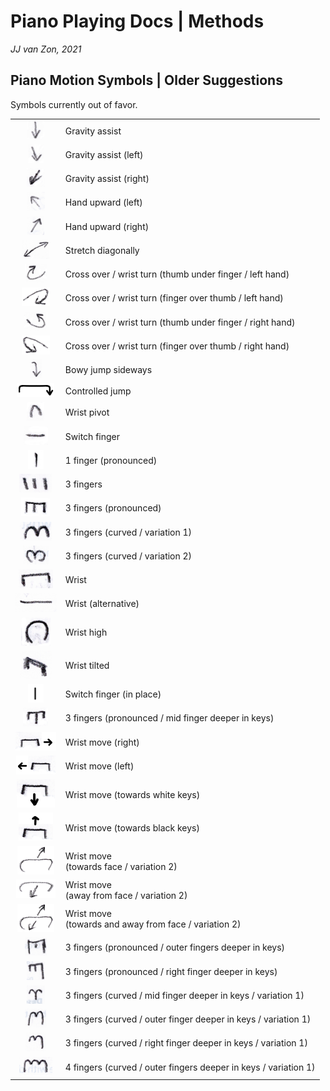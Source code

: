 Piano Playing Docs | Methods
============================

*JJ van Zon, 2021*

Piano Motion Symbols | Older Suggestions
-----------------------------------------

Symbols currently out of favor.

|                                                                                              |                                                           |
|:--------------------------------------------------------------------------------------------:|-----------------------------------------------------------|
| <img src="images/gravity-assist-old.png" height="30" />                                      | Gravity assist                                            |
| <img src="images/gravity-assist-left-old.png" height="30" />                                 | Gravity assist (left)                                     |
| <img src="images/gravity-assist-right-old.png" height="30" />                                | Gravity assist (right)                                    |
| <img src="images/hand-upward-left-old.png" height="30" />                                    | Hand upward (left)                                        |
| <img src="images/hand-upward-right-old.png" height="30" />                                   | Hand upward (right)                                       |
| <img src="images/stretch-diagonally-old.png" height="30" />                                  | Stretch diagonally                                        |
| <img src="images/cross-over-wrist-turn-thumb-under-finger-left-hand-old.png" height="30" />  | Cross over / wrist turn (thumb under finger / left hand)  |
| <img src="images/cross-over-wrist-turn-finger-over-thumb-left-hand-old.png" height="30" />   | Cross over / wrist turn (finger over thumb / left hand)   |
| <img src="images/cross-over-wrist-turn-thumb-under-finger-right-hand-old.png" height="30" /> | Cross over / wrist turn (thumb under finger / right hand) |
| <img src="images/cross-over-wrist-turn-finger-over-thumb-right-hand-old.png" height="30" />  | Cross over / wrist turn (finger over thumb / right hand)  |
| <img src="images/jump-side-ways-bowy-old.png" height="30" />                                 | Bowy jump sideways                                        |
| <img src="images/controlled-jump-old.png" width="60" />                                      | Controlled jump                                           |
| <img src="images/wrist-pivot-old.png" height="30" />                                         | Wrist pivot                                               |
| <img src="images/switch-finger-old.png" height="30" />                                       | Switch finger                                             |
| <img src="images/1-finger-pronounced.png" height="30" />                                     | 1 finger (pronounced)                                     |
| <img src="images/3-fingers-old.png" height="30" />                                           | 3 fingers                                                 |
| <img src="images/3-fingers-pronounced-old.png" height="30" />                                | 3 fingers (pronounced)                                    |
| <img src="images/3-fingers-curved-old-1.png" height="30" />                                  | 3 fingers (curved / variation 1)                          |
| <img src="images/3-fingers-curved-old-2.png" height="30" />                                  | 3 fingers (curved / variation 2)                          |
| <img src="images/wrist-old-a.png" height="30" />                                             | Wrist                                                     |
| <img src="images/wrist-old-b.png" height="30" />                                             | Wrist (alternative)                                       |
| <img src="images/wrist-high-old.png" height="45" />                                          | Wrist high                                                |
| <img src="images/wrist-tilted-old.png" height="45" />                                        | Wrist tilted                                              |
| <img src="images/switch-finger-in-place-old.png" height="30" />                              | Switch finger (in place)                                  |
| <img src="images/3-fingers-pronounced-mid-finger-deeper-in-keys-old.png" height="30" />      | 3 fingers (pronounced / mid finger deeper in keys)        |
| <img src="images/wrist-move-right-old.png" height="30" />                                    | Wrist move (right)                                        |
| <img src="images/wrist-move-left-old.png" height="30" />                                     | Wrist move (left)                                         |
| <img src="images/wrist-move-towards-white-keys-old.png" height="45" />                       | Wrist move (towards white keys)                           |
| <img src="images/wrist-move-towards-black-keys-old.png" height="45" />                       | Wrist move (towards black keys)                           |
| <img src="images/wrist-move-towards-face-variation-2.png" height="45" />                     | Wrist move<br/>(towards face / variation 2)               |
| <img src="images/wrist-move-away-from-face-variation-2.png" height="30" />                   | Wrist move<br/>(away from face / variation 2)             | 
| <img src="images/wrist-move-towards-and-away-from-face-variation-2.png" height="45" />       | Wrist move<br/>(towards and away from face / variation 2) |
| <img src="images/3-fingers-pronounced-outer-fingers-deeper-in-keys-old.png" height="30" />   | 3 fingers (pronounced / outer fingers deeper in keys)     |
| <img src="images/3-fingers-pronounced-right-finger-deeper-in-keys-old.png" height="30" />    | 3 fingers (pronounced / right finger deeper in keys)      |
| <img src="images/3-fingers-curved-mid-finger-deeper-in-keys-old.png" height="30" />          | 3 fingers (curved / mid finger deeper in keys / variation 1)    |
| <img src="images/3-fingers-curved-outer-fingers-deeper-in-keys-old.png" height="30" />       | 3 fingers (curved / outer finger deeper in keys / variation 1)  |
| <img src="images/3-fingers-curved-right-finger-deeper-in-keys-old.png" height="30" />        | 3 fingers (curved / right finger deeper in keys / variation 1)  |
| <img src="images/4-fingers-curved-outer-fingers-deeper-in-keys-old.png" height="30" />       | 4 fingers (curved / outer fingers deeper in keys / variation 1) |

